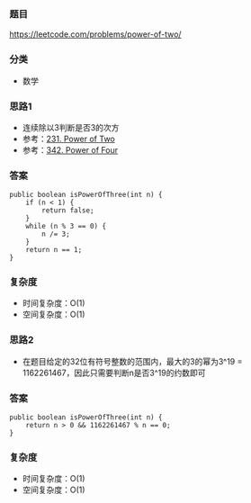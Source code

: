 ### 题目
https://leetcode.com/problems/power-of-two/

### 分类
* 数学

### 思路1
* 连续除以3判断是否3的次方
* 参考：[231. Power of Two](231.%20Power%20of%20Two.md)
* 参考：[342. Power of Four](342.%20Power%20of%20Four.md)

### 答案
```
public boolean isPowerOfThree(int n) {
    if (n < 1) {
        return false;
    }
    while (n % 3 == 0) {
        n /= 3;
    }
    return n == 1;
}
```

### 复杂度
* 时间复杂度：O(1)
* 空间复杂度：O(1)

### 思路2
* 在题目给定的32位有符号整数的范围内，最大的3的幂为3^19 = 1162261467，因此只需要判断n是否3^19的约数即可

### 答案
```
public boolean isPowerOfThree(int n) {
    return n > 0 && 1162261467 % n == 0;
}
```

### 复杂度
* 时间复杂度：O(1)
* 空间复杂度：O(1)

